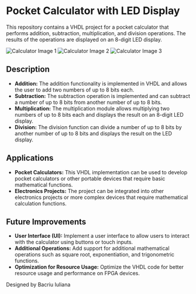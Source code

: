<!DOCTYPE html>
<html lang="en">
<head>
<meta charset="UTF-8">
<meta name="viewport" content="width=device-width, initial-scale=1.0">
<title>Pocket Calculator with LED Display</title>
</head>
<body>

<h1>Pocket Calculator with LED Display</h1>

<p>This repository contains a VHDL project for a pocket calculator that performs addition, subtraction, multiplication, and division operations. The results of the operations are displayed on an 8-digit LED display.</p>

<img src="https://images.app.goo.gl/mYhgtWFdT839k7vR8" alt="Calculator Image 1">
<img src="https://images.app.goo.gl/vKYH6SWyvkNs5WeX8" alt="Calculator Image 2">
<img src="https://resources.pcb.cadence.com/blog/2020-hardware-description-languages-vhdl-vs-verilog-and-their-functional-uses" alt="Calculator Image 3">

<h2>Description</h2>

<ul>
  <li><strong>Addition:</strong> The addition functionality is implemented in VHDL and allows the user to add two numbers of up to 8 bits each.</li>
  <li><strong>Subtraction:</strong> The subtraction operation is implemented and can subtract a number of up to 8 bits from another number of up to 8 bits.</li>
  <li><strong>Multiplication:</strong> The multiplication module allows multiplying two numbers of up to 8 bits each and displays the result on an 8-digit LED display.</li>
  <li><strong>Division:</strong> The division function can divide a number of up to 8 bits by another number of up to 8 bits and displays the result on the LED display.</li>
</ul>

<h2>Applications</h2>

<ul>
  <li><strong>Pocket Calculators:</strong> This VHDL implementation can be used to develop pocket calculators or other portable devices that require basic mathematical functions.</li>
  <li><strong>Electronics Projects:</strong> The project can be integrated into other electronics projects or more complex devices that require mathematical calculation functions.</li>
</ul>

<h2>Future Improvements</h2>

<ul>
  <li><strong>User Interface (UI):</strong> Implement a user interface to allow users to interact with the calculator using buttons or touch inputs.</li>
  <li><strong>Additional Operations:</strong> Add support for additional mathematical operations such as square root, exponentiation, and trigonometric functions.</li>
  <li><strong>Optimization for Resource Usage:</strong> Optimize the VHDL code for better resource usage and performance on FPGA devices.</li>
</ul>

<p>Designed by Bacriu Iuliana</p>

</body>
</html>